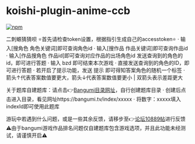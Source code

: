 # koishi-plugin-anime-ccb

[![npm](https://img.shields.io/npm/v/koishi-plugin-anime-ccb?style=flat-square)](https://www.npmjs.com/package/koishi-plugin-anime-ccb)

二刺螈猜猜呗
⭐️首先请检查token设置，根据指引生成自己的accesstoken⭐️
· 输入[搜角色 角色关键词]即可查询角色id
· 输入[搜作品 作品关键词]即可查询作品id
· 输入[作品搜角色 作品id]即可查询对应作品的出场角色id
发送查询到的角色的id，即可进行答题
· 输入 bzd 即可结束本次游戏
· 直接发送查询到的角色的ID，即可进行答题
· 若开启了提示功能，发送 提示 即可得知答案角色的随机一个标签
· 箭头↑代表答案数值要更大，箭头↓代表答案数值要更小 | 双箭头表示差距更大

关于题库自建题库：请点击👉[Bangumi目录网址](https://bangumi.tv/index)，自行创建题库目录
· 创建后点击进入目录，看见网址https://bangumi.tv/index/xxxxx
· 将数字：xxxxx填入indexId即可使用此题库

游玩中若遇到什么问题，或是一些其余反馈，请移步至👉[论坛10889帖](https://forum.koishi.xyz/t/topic/10889)进行反馈
⚠️由于bangumi游戏作品排名问题仅自建题库包含游戏选项，并且此功能未经测试，请谨慎开启⚠️
